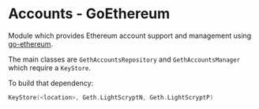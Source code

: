 # Accounts - GoEthereum

Module which provides Ethereum account support and management using [go-ethereum](https://github.com/ethereum/go-ethereum).

The main classes are `GethAccountsRepository` and `GethAccountsManager` which require a `KeyStore`.

To build that dependency:

```kotlin
KeyStore(<location>, Geth.LightScryptN, Geth.LightScryptP)
```
